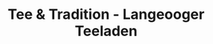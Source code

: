---
title: "Tee & Tradition - Langeooger Teeladen"
url: /langeoog/tee-und-tradition-langeooger-teeladen/
shop: Feinkost
---